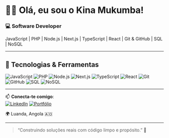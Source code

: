 # 👋🏾 Olá, eu sou o Kina Mukumba!

### 💻 Software Developer  
JavaScript | PHP | Node.js | Next.js | TypeScript | React | Git & GitHub | SQL | NoSQL

---

## 🚀 Tecnologias & Ferramentas

![JavaScript](https://img.shields.io/badge/-JavaScript-F7DF1E?style=flat&logo=javascript&logoColor=black)
![PHP](https://img.shields.io/badge/-PHP-777BB4?style=flat&logo=php&logoColor=white)
![Node.js](https://img.shields.io/badge/-Node.js-339933?style=flat&logo=node.js&logoColor=white)
![Next.js](https://img.shields.io/badge/-Next.js-000000?style=flat&logo=next.js&logoColor=white)
![TypeScript](https://img.shields.io/badge/-TypeScript-3178C6?style=flat&logo=typescript&logoColor=white)
![React](https://img.shields.io/badge/-React-61DAFB?style=flat&logo=react&logoColor=black)
![Git](https://img.shields.io/badge/-Git-F05032?style=flat&logo=git&logoColor=white)
![GitHub](https://img.shields.io/badge/-GitHub-181717?style=flat&logo=github&logoColor=white)
![SQL](https://img.shields.io/badge/-SQL-4479A1?style=flat&logo=mysql&logoColor=white)
![NoSQL](https://img.shields.io/badge/-NoSQL-4DB33D?style=flat&logo=mongodb&logoColor=white)

---

📫 **Conecta-te comigo**:  
[![LinkedIn](https://img.shields.io/badge/-LinkedIn-0077B5?style=flat&logo=linkedin&logoColor=white)](https://www.linkedin.com/in/kina-mukumba-92b404354/)
[![Portfólio](https://img.shields.io/badge/-Portfólio-24292e?style=flat&logo=vercel&logoColor=white)](https://teu-portfolio.com)

🌍 Luanda, Angola 🇦🇴

---

> “Construindo soluções reais com código limpo e propósito.” 🚀  

